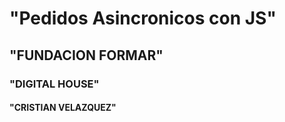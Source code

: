 # "Pedidos Asincronicos con JS" 
## "FUNDACION FORMAR"
### "DIGITAL HOUSE"
#### "CRISTIAN VELAZQUEZ"
